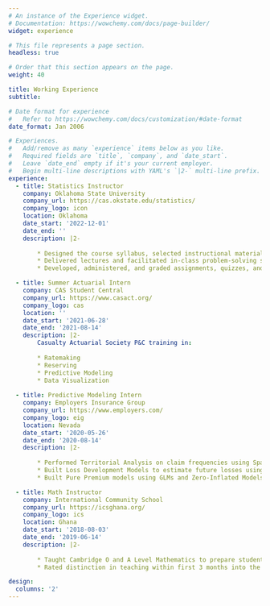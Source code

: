 ```yaml
---
# An instance of the Experience widget.
# Documentation: https://wowchemy.com/docs/page-builder/
widget: experience

# This file represents a page section.
headless: true

# Order that this section appears on the page.
weight: 40

title: Working Experience
subtitle:

# Date format for experience
#   Refer to https://wowchemy.com/docs/customization/#date-format
date_format: Jan 2006

# Experiences.
#   Add/remove as many `experience` items below as you like.
#   Required fields are `title`, `company`, and `date_start`.
#   Leave `date_end` empty if it's your current employer.
#   Begin multi-line descriptions with YAML's `|2-` multi-line prefix.
experience:
  - title: Statistics Instructor
    company: Oklahoma State University 
    company_url: https://cas.okstate.edu/statistics/
    company_logo: icon
    location: Oklahoma
    date_start: '2022-12-01'
    date_end: ''
    description: |2-
        
        * Designed the course syllabus, selected instructional materials, and structured the curriculum to align with departmental learning objectives.
        * Delivered lectures and facilitated in-class problem-solving sessions to promote conceptual understanding and mathematical reasoning.
        * Developed, administered, and graded assignments, quizzes, and exams; provided timely and constructive feedback to support student progress.

  - title: Summer Actuarial Intern
    company: CAS Student Central
    company_url: https://www.casact.org/
    company_logo: cas
    location: ''
    date_start: '2021-06-28'
    date_end: '2021-08-14'
    description: |2-
        Casualty Actuarial Society P&C training in:
        
        * Ratemaking
        * Reserving
        * Predictive Modeling
        * Data Visualization
        
  - title: Predictive Modeling Intern
    company: Employers Insurance Group
    company_url: https://www.employers.com/
    company_logo: eig
    location: Nevada
    date_start: '2020-05-26'
    date_end: '2020-08-14'
    description: |2-
              
        * Performed Territorial Analysis on claim frequencies using Spatially Constrained Clustering Algorithms and Generalized Additive Models to re-cluster rating territories for refining pricing models.
        * Built Loss Development Models to estimate future losses using Elastic-Net Poisson GLM. 
        * Built Pure Premium models using GLMs and Zero-Inflated Models to predict future loss costs.

  - title: Math Instructor
    company: International Community School
    company_url: https://icsghana.org/
    company_logo: ics
    location: Ghana
    date_start: '2018-08-03'
    date_end: '2019-06-14'
    description: |2-
              
        * Taught Cambridge O and A Level Mathematics to prepare students for the IGCSE exams. 
        * Rated distinction in teaching within first 3 months into the job.

design:
  columns: '2'
---
```

